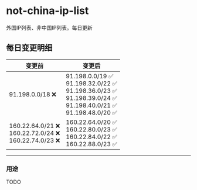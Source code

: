 # not-china-ip-list
外国IP列表、非中国IP列表。每日更新

每日变更明细
--------------------
|  变更前   | 变更后 |
|  ----  | ----  |
|  91.198.0.0/18 :x:  | 91.198.0.0/19 :white_check_mark: <br> 91.198.32.0/22 :white_check_mark: <br> 91.198.36.0/23 :white_check_mark: <br> 91.198.39.0/24 :white_check_mark: <br> 91.198.40.0/21 :white_check_mark: <br> 91.198.48.0/20 :white_check_mark: <br>  | 
|  160.22.64.0/21 :x: <br> 160.22.72.0/24 :x: <br> 160.22.74.0/23 :x: <br> | 160.22.64.0/20 :white_check_mark: <br> 160.22.80.0/23 :white_check_mark: <br> 160.22.84.0/22 :white_check_mark: <br> 160.22.88.0/23 :white_check_mark: <br>  | 

--------------------
### 用途
TODO
